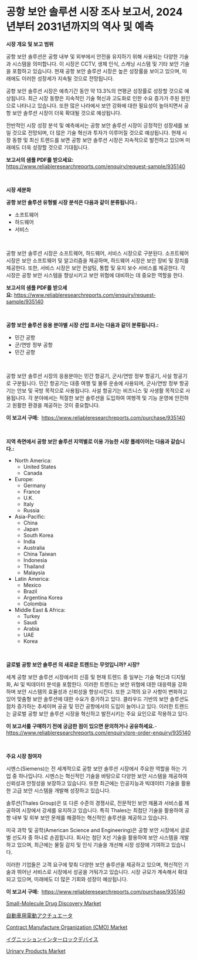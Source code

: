 <p><h1>공항 보안 솔루션 시장 조사 보고서, 2024년부터 2031년까지의 역사 및 예측</h1></p><p><strong>시장 개요 및 보고 범위</strong></p>
<p><p>공항 보안 솔루션은 공항 내부 및 외부에서 안전을 유지하기 위해 사용되는 다양한 기술과 시스템을 의미합니다. 이 시장은 CCTV, 생체 인식, 스캐닝 시스템 및 기타 보안 기술을 포함하고 있습니다. 현재 공항 보안 솔루션 시장은 높은 성장률을 보이고 있으며, 미래에도 이러한 성장세가 지속될 것으로 전망됩니다.</p><p>공항 보안 솔루션 시장은 예측기간 동안 약 13.3%의 연평균 성장률로 성장할 것으로 예상됩니다. 최근 시장 동향은 지속적인 기술 혁신과 고도화로 인한 수요 증가가 주된 원인으로 나타나고 있습니다. 또한 많은 나라에서 보안 강화에 대한 필요성이 높아지면서 공항 보안 솔루션 시장이 더욱 확대될 것으로 예상됩니다.</p><p>전반적인 시장 성장 분석 및 예측에서는 공항 보안 솔루션 시장이 긍정적인 성장세를 보일 것으로 전망되며, 더 많은 기술 혁신과 투자가 이루어질 것으로 예상됩니다. 현재 시장 동향 및 최신 트렌드를 보면 공항 보안 솔루션 시장은 지속적으로 발전하고 있으며 미래에도 더욱 성장할 것으로 기대됩니다.</p></p>
<p><strong>보고서의 샘플 PDF를 받으세요:</strong> <a href="https://www.reliableresearchreports.com/enquiry/request-sample/935140">https://www.reliableresearchreports.com/enquiry/request-sample/935140</a></p>
<p>&nbsp;</p>
<p><strong>시장 세분화</strong></p>
<p><strong>공항 보안 솔루션 유형별 시장 분석은 다음과 같이 분류됩니다.:</strong></p>
<p><ul><li>소프트웨어</li><li>하드웨어</li><li>서비스</li></ul></p>
<p>&nbsp;</p>
<p><p>공항 보안 솔루션 시장은 소프트웨어, 하드웨어, 서비스 시장으로 구분된다. 소프트웨어 시장은 보안 소프트웨어 및 알고리즘을 제공하며, 하드웨어 시장은 보안 장비 및 장치를 제공한다. 또한, 서비스 시장은 보안 컨설팅, 통합 및 유지 보수 서비스를 제공한다. 각 시장은 공항 보안 시스템을 향상시키고 보안 위협에 대비하는 데 중요한 역할을 한다.</p></p>
<p><strong>보고서의 샘플 PDF를 받으세요:</strong>&nbsp;<a href="https://www.reliableresearchreports.com/enquiry/request-sample/935140">https://www.reliableresearchreports.com/enquiry/request-sample/935140</a></p>
<p>&nbsp;</p>
<p><strong> 공항 보안 솔루션 응용 분야별 시장 산업 조사는 다음과 같이 분류됩니다.:</strong></p>
<p><ul><li>민간 공항</li><li>군/연방 정부 공항</li><li>민간 공항</li></ul></p>
<p>&nbsp;</p>
<p><p>공항 보안 솔루션 시장의 응용분야는 민간 항공기, 군사/연방 정부 항공기, 사설 항공기로 구분됩니다. 민간 항공기는 대중 여행 및 물류 운송에 사용되며, 군사/연방 정부 항공기는 안보 및 국방 목적으로 사용됩니다. 사설 항공기는 비즈니스 및 사생활 목적으로 사용됩니다. 각 분야에서는 적절한 보안 솔루션을 도입하여 여행객 및 기능 운영에 안전하고 원활한 환경을 제공하는 것이 중요합니다.</p></p>
<p><strong>이 보고서 구매:</strong>&nbsp; <a href="https://www.reliableresearchreports.com/purchase/935140">https://www.reliableresearchreports.com/purchase/935140</a></p>
<p>&nbsp;</p>
<p><strong>지역 측면에서 공항 보안 솔루션 지역별로 이용 가능한 시장 플레이어는 다음과 같습니다.:</strong></p>
<p><ul>
    <li>
        North America:
        <ul>
            <li>United States</li>
            <li>Canada</li>
        </ul>
    </li>
    <li>
        Europe:
        <ul>
            <li>Germany</li>
            <li>France</li>
            <li>U.K.</li>
            <li>Italy</li>
            <li>Russia</li>
        </ul>
    </li>
    <li>
        Asia-Pacific:
        <ul>
            <li>China</li>
            <li>Japan</li>
            <li>South Korea</li>
            <li>India</li>
            <li>Australia</li>
            <li>China Taiwan</li>
            <li>Indonesia</li>
            <li>Thailand</li>
            <li>Malaysia</li>
        </ul>
    </li>
    <li>
        Latin America:
        <ul>
            <li>Mexico</li>
            <li>Brazil</li>
            <li>Argentina Korea</li>
            <li>Colombia</li>
        </ul>
    </li>
    <li>
        Middle East & Africa:
        <ul>
            <li>Turkey</li>
            <li>Saudi</li>
            <li>Arabia</li>
            <li>UAE</li>
            <li>Korea</li>
        </ul>
    </li>
    </ul></p>
<p>&nbsp;</p>
<p><strong>글로벌 공항 보안 솔루션 의 새로운 트렌드는 무엇입니까? 시장?</strong></p>
<p><p>세계 공항 보안 솔루션 시장에서의 신흥 및 현재 트렌드 중 일부는 기술 혁신과 디지털화, AI 및 빅데이터 분석을 포함한다. 이러한 트렌드는 보안 위협에 대한 대응력을 강화하며 보안 시스템의 효율성과 신뢰성을 향상시킨다. 또한 고객의 요구 사항이 변화하고 있어 맞춤형 보안 솔루션에 대한 수요가 증가하고 있다. 클라우드 기반의 보안 솔루션도 점차 증가하는 추세이며 공공 및 민간 공항에서의 도입이 늘어나고 있다. 이러한 트렌드는 글로벌 공항 보안 솔루션 시장을 혁신하고 발전시키는 주요 요인으로 작용하고 있다.</p></p>
<p><strong>이 보고서를 구매하기 전에 궁금한 점이 있으면 문의하거나 공유하세요.</strong>- <a href="https://www.reliableresearchreports.com/enquiry/pre-order-enquiry/935140">https://www.reliableresearchreports.com/enquiry/pre-order-enquiry/935140</a></p>
<p>&nbsp;</p>
<p><strong>주요 시장 참여자</strong></p>
<p><p>시멘스(Siemens)는 전 세계적으로 공항 보안 솔루션 시장에서 주요한 역할을 하는 기업 중 하나입니다. 시멘스는 혁신적인 기술을 바탕으로 다양한 보안 시스템을 제공하여 신뢰성과 안정성을 보장하고 있습니다. 또한 최근에는 인공지능과 빅데이터 기술을 활용한 고급 보안 시스템을 개발해 성장하고 있습니다.</p><p>솔루션(Thales Group)은 또 다른 수준의 경쟁사로, 전문적인 보안 제품과 서비스를 제공하여 시장에서 강세를 유지하고 있습니다. 특히 Thales는 최첨단 기술을 활용하여 공항 내부 및 외부 보안 문제를 해결하는 혁신적인 솔루션을 제공하고 있습니다.</p><p>미국 과학 및 공학(American Science and Engineering)은 공항 보안 시장에서 글로벌 선도자 중 하나로 손꼽힙니다. 회사는 첨단 X선 기술을 활용하여 보안 시스템을 개발하고 있으며, 최근에는 물질 감지 및 인식 기술을 개선해 시장 성장에 기여하고 있습니다.</p><p>이러한 기업들은 고객 요구에 맞춰 다양한 보안 솔루션을 제공하고 있으며, 혁신적인 기술과 뛰어난 서비스로 시장에서 성공을 거둬가고 있습니다. 시장 규모가 계속해서 확대되고 있으며, 미래에도 더 많은 기회와 성장이 예상됩니다.</p></p>
<p><strong>이 보고서 구매:</strong>&nbsp;&nbsp;<a href="https://www.reliableresearchreports.com/purchase/935140">https://www.reliableresearchreports.com/purchase/935140</a></p>
<p><p><a href="https://github.com/dx0328/Market-Research-Report-List-1/blob/main/small-molecule-drug-discovery-market.md">Small-Molecule Drug Discovery Market</a></p><p><a href="https://medium.com/@joanne.southgate/%E8%87%AA%E5%8B%95%E8%BB%8A%E9%9B%BB%E5%8B%95%E3%82%A2%E3%82%AF%E3%83%81%E3%83%A5%E3%82%A8%E3%83%BC%E3%82%BF%E5%B8%82%E5%A0%B4%E3%83%AC%E3%83%9D%E3%83%BC%E3%83%88%E3%81%AF-%E3%81%93%E3%81%AE%E5%B8%82%E5%A0%B4%E3%81%AE%E6%9C%80%E6%96%B0%E3%81%AE%E3%83%88%E3%83%AC%E3%83%B3%E3%83%89%E3%81%A8%E6%88%90%E9%95%B7%E6%A9%9F%E4%BC%9A%E3%82%92%E6%98%8E%E3%82%89%E3%81%8B%E3%81%AB%E3%81%97%E3%81%BE%E3%81%99-6adcad24bcff">自動車用電動アクチュエータ</a></p><p><a href="https://github.com/Glendatilghmankmgz0rbhwpy/Market-Research-Report-List-1/blob/main/contract-manufacture-organization-cmo-market.md">Contract Manufacture Organization (CMO) Market</a></p><p><a href="https://medium.com/@chablisdavislouise32ptpzm2g/%E3%82%A4%E3%82%B0%E3%83%8B%E3%83%83%E3%82%B7%E3%83%A7%E3%83%B3%E3%82%A4%E3%83%B3%E3%82%BF%E3%83%BC%E3%83%AD%E3%83%83%E3%82%AF%E3%83%87%E3%83%90%E3%82%A4%E3%82%B9%E5%B8%82%E5%A0%B4%E8%A6%8F%E6%A8%A1-%E5%B8%82%E5%A0%B4%E3%81%AE%E8%A6%8B%E9%80%9A%E3%81%97%E3%81%A8%E5%B8%82%E5%A0%B4%E4%BA%88%E6%B8%AC-2024%E5%B9%B4%E3%81%8B%E3%82%892031%E5%B9%B4-6bcfec381d02">イグニッションインターロックデバイス</a></p><p><a href="https://view.publitas.com/reportprime-1/urinary-products-market-size-reflecting-a-forecast-till-2031-market-by-type-by-application-and-by-geography/">Urinary Products Market</a></p></p>
